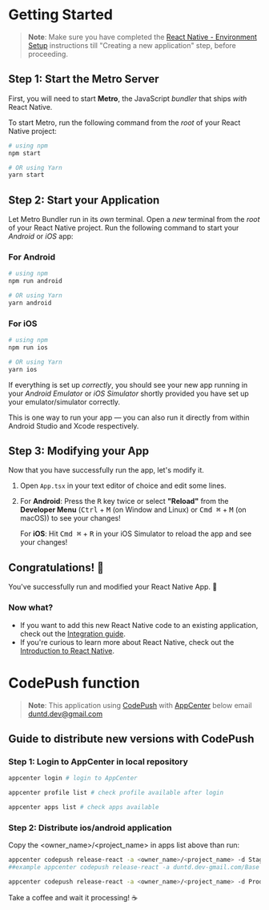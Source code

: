 # Getting Started

> **Note**: Make sure you have completed the [React Native - Environment Setup](https://reactnative.dev/docs/environment-setup) instructions till "Creating a new application" step, before proceeding.

## Step 1: Start the Metro Server

First, you will need to start **Metro**, the JavaScript _bundler_ that ships _with_ React Native.

To start Metro, run the following command from the _root_ of your React Native project:

```bash
# using npm
npm start

# OR using Yarn
yarn start
```

## Step 2: Start your Application

Let Metro Bundler run in its _own_ terminal. Open a _new_ terminal from the _root_ of your React Native project. Run the following command to start your _Android_ or _iOS_ app:

### For Android

```bash
# using npm
npm run android

# OR using Yarn
yarn android
```

### For iOS

```bash
# using npm
npm run ios

# OR using Yarn
yarn ios
```

If everything is set up _correctly_, you should see your new app running in your _Android Emulator_ or _iOS Simulator_ shortly provided you have set up your emulator/simulator correctly.

This is one way to run your app — you can also run it directly from within Android Studio and Xcode respectively.

## Step 3: Modifying your App

Now that you have successfully run the app, let's modify it.

1. Open `App.tsx` in your text editor of choice and edit some lines.
2. For **Android**: Press the <kbd>R</kbd> key twice or select **"Reload"** from the **Developer Menu** (<kbd>Ctrl</kbd> + <kbd>M</kbd> (on Window and Linux) or <kbd>Cmd ⌘</kbd> + <kbd>M</kbd> (on macOS)) to see your changes!

   For **iOS**: Hit <kbd>Cmd ⌘</kbd> + <kbd>R</kbd> in your iOS Simulator to reload the app and see your changes!

## Congratulations! :tada:

You've successfully run and modified your React Native App. :partying_face:

### Now what?

- If you want to add this new React Native code to an existing application, check out the [Integration guide](https://reactnative.dev/docs/integration-with-existing-apps).
- If you're curious to learn more about React Native, check out the [Introduction to React Native](https://reactnative.dev/docs/getting-started).

# CodePush function

> **Note**: This application using [CodePush](https://github.com/microsoft/react-native-code-push) with [AppCenter](https://appcenter.ms/) below email [duntd.dev@gmail.com](#)

## Guide to distribute new versions with CodePush

### Step 1: Login to AppCenter in local repository

```bash
appcenter login # login to AppCenter

appcenter profile list # check profile available after login

appcenter apps list # check apps available
```

### Step 2: Distribute ios/android application

Copy the <owner_name>/<project_name> in apps list above than run:

```bash
appcenter codepush release-react -a <owner_name>/<project_name> -d Staging #for staging distribution
##example appcenter codepush release-react -a duntd.dev-gmail.com/Base -d Staging

appcenter codepush release-react -a <owner_name>/<project_name> -d Production #for production distribution
```

Take a coffee and wait it processing! ☕
